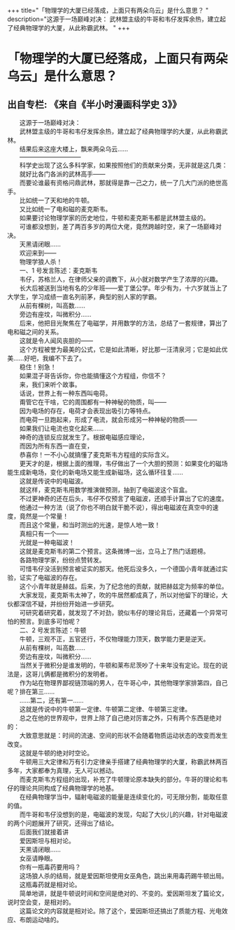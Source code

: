 +++
title="「物理学的大厦已经落成，上面只有两朵乌云」是什么意思？ "
description="这源于一场巅峰对决：  武林盟主级的牛哥和韦仔发挥余热，建立起了经典物理学的大厦，从此称霸武林。  "
+++
# 「物理学的大厦已经落成，上面只有两朵乌云」是什么意思？  
## 出自专栏: 《来自《半小时漫画科学史 3》》  
&emsp;&emsp;这源于一场巅峰对决：  
&emsp;&emsp;武林盟主级的牛哥和韦仔发挥余热，建立起了经典物理学的大厦，从此称霸武林。  
&emsp;&emsp;结果后来这座大楼上，飘来两朵乌云……  
&emsp;&emsp;——————————  
&emsp;&emsp;科学史出现了这么多科学家，如果按照他们的贡献来分类，无非就是这几类：  
&emsp;&emsp;就好比各门各派的武林高手——  
&emsp;&emsp;而要论谁最有资格问鼎武林，那就得是靠一己之力，统一了几大门派的绝世高手。  
&emsp;&emsp;比如统一了天和地的牛顿。  
&emsp;&emsp;又比如统一了电和磁的麦克斯韦。  
&emsp;&emsp;如果要讨论物理学家的历史地位，牛顿和麦克斯韦都是武林盟主级的。  
&emsp;&emsp;可谁都没想到，差了两百多岁的两位大佬，竟然跨越时空，来了一场巅峰对决。  
&emsp;&emsp;天黑请闭眼……  
&emsp;&emsp;欢迎来到——  
&emsp;&emsp;物理学狼人杀！  
&emsp;&emsp;一、1 号发言陈述：麦克斯韦  
&emsp;&emsp;韦仔，苏格兰人，在律师父亲的调教下，从小就对数学产生了浓厚的兴趣。  
&emsp;&emsp;长大后被送到当地有名的少年班——爱丁堡公学。年少有为，十六岁就当上了大学生，学习成绩一直名列前茅，典型的别人家的学霸。  
&emsp;&emsp;从前有棵树，叫高数……  
&emsp;&emsp;旁边有座坟，叫微积分……  
&emsp;&emsp;后来，他把目光聚焦在了电磁学，并用数学的方法，总结了一套规律，算出了电和磁之间的关系。  
&emsp;&emsp;这就是令人闻风丧胆的——  
&emsp;&emsp;这个方程被誉为最美的公式，它是如此清晰，好比那一汪清泉河；它是如此优美……好吧，我编不下去了。  
&emsp;&emsp;稳住！别急！  
&emsp;&emsp;如果混子哥告诉你，你也能搞懂这个方程组，你信不？  
&emsp;&emsp;来，我们来听个故事。  
&emsp;&emsp;话说，世界上有一种东西叫电荷。  
&emsp;&emsp;甭管它在干啥，它的周围都有一种神秘的物质，叫——  
&emsp;&emsp;因为电场的存在，电荷才会表现出吸引力等特点。  
&emsp;&emsp;而电荷一旦跑起来，形成了电流，就会形成另一种神秘的物质——  
&emsp;&emsp;如果我们让电流也变化起来……  
&emsp;&emsp;神奇的连锁反应就发生了。根据电磁感应理论，  
&emsp;&emsp;而因为所有东西一直在变，  
&emsp;&emsp;恭喜你！一不小心就搞懂了麦克斯韦方程组的实际含义。  
&emsp;&emsp;更天才的是，根据上面的推理，韦仔做出了一个大胆的预测：如果变化的磁场能生成新电场，变化的新电场又能生成新磁场，这么循环往复……  
&emsp;&emsp;这就是传说中的电磁波。  
&emsp;&emsp;就这样，麦克斯韦用数学推演做预测，抽到了电磁波这个盲盒。  
&emsp;&emsp;不过更神奇的还在后头，韦仔不仅预言了电磁波，还顺手计算出了它的速度。  
&emsp;&emsp;他通过一种方法（说了你也不明白就干脆不说），得出电磁波在真空中的速度，竟然是一个常量！  
&emsp;&emsp;而且这个常量，和当时测出的光速，是惊人地一致！  
&emsp;&emsp;真相只有一个——  
&emsp;&emsp;光就是一种电磁波！  
&emsp;&emsp;这就是麦克斯韦的第二个预言。这条微博一出，立马上了热门话题榜。  
&emsp;&emsp;各路物理学家，纷纷点赞转发。  
&emsp;&emsp;可惜韦仔没活到预言被证实的那天。他死后没多久，一个德国小青年就通过实验，证实了电磁波的存在。  
&emsp;&emsp;这个小青年就是赫兹。后来，为了纪念他的贡献，就把赫兹定为频率的单位。  
&emsp;&emsp;大家发现，麦克斯韦太神了，吹的牛居然都成真了，所以对他留下的理论，大伙都深信不疑，并纷纷开始进一步研究。  
&emsp;&emsp;可研究着研究着，就发现了不对劲，貌似韦仔的理论背后，还藏着一个异常可怕的预言。到底多可怕呢？  
&emsp;&emsp;二、2 号发言陈述：牛顿  
&emsp;&emsp;牛顿，三观不正，五官还行，不仅物理能力顶天，数学能力更是逆天。  
&emsp;&emsp;从前有棵树，叫高数……  
&emsp;&emsp;旁边有座坟，叫微积分……  
&emsp;&emsp;当然关于微积分是谁发明的，牛顿和莱布尼茨吵了十来年没有定论。现在的说法是，这哥儿俩都是微积分的发明者。  
&emsp;&emsp;作为站在物理界鄙视链顶端的男人，在牛哥心中，其他物理学家排第四，自己呢？排在第三……  
&emsp;&emsp;……第二，还有第一……  
&emsp;&emsp;这就是传说中的牛顿第一定律、牛顿第二定律、牛顿第三定律。  
&emsp;&emsp;总之在他的世界观中，世界上除了自己绝对厉害之外，只有两个东西是绝对的：  
&emsp;&emsp;大致意思就是：时间的流速、空间的形状不会随着物质运动状态的改变而发生改变。  
&emsp;&emsp;这就是牛顿的绝对时空论。  
&emsp;&emsp;牛顿用三大定律和万有引力定律亲手搭建了经典物理学的大厦，称霸武林两百多年，大家都奉为真理，无人可以撼动。  
&emsp;&emsp;而麦克斯韦方程组的出现，补充了牛顿理论原本缺失的部分。牛哥的理论和韦仔的理论共同构成了经典物理学的地基。  
&emsp;&emsp;在经典物理学当中，辐射电磁波的能量是连续变化的，可无限分割，能取任意的值。  
&emsp;&emsp;而牛哥和韦仔没想到的是，电磁波的发现，勾起了大伙儿的兴趣，针对电磁波的两个问题展开了研究，还得出了结论。  
&emsp;&emsp;后面我们就接着讲  
&emsp;&emsp;爱因斯坦与相对论。  
&emsp;&emsp;天黑请闭眼……  
&emsp;&emsp;女巫请睁眼。  
&emsp;&emsp;你有一瓶毒药要用吗？  
&emsp;&emsp;这场狼人杀的结局，就是爱因斯坦使用女巫角色，跳出来用毒药踢牛顿出局。  
&emsp;&emsp;这瓶毒药就是相对论。  
&emsp;&emsp;简单地讲，就是牛顿说时间和空间是绝对的、不变的。爱因斯坦发了篇论文，说时空会变，是相对的。  
&emsp;&emsp;这篇论文的内容就是相对论。除了这个，爱因斯坦还搞出了质能方程、光电效应、布朗运动啥的。  
&emsp;&emsp;